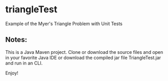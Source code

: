 # triangleTest
Example of the Myer's Triangle Problem with Unit Tests

## Notes:
This is a Java Maven project. 
Clone or download the source files and open in your favorite Java IDE or download the compiled jar file TriangleTest.jar and run in an CLI. 

Enjoy!
